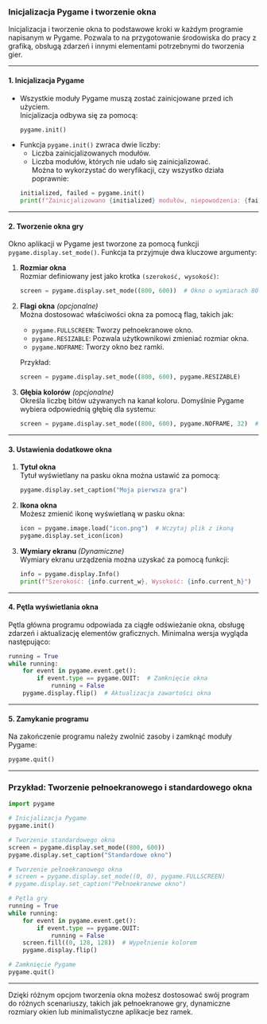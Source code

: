 ### Inicjalizacja Pygame i tworzenie okna

Inicjalizacja i tworzenie okna to podstawowe kroki w każdym programie napisanym w Pygame. Pozwala to na przygotowanie środowiska do pracy z grafiką, obsługą zdarzeń i innymi elementami potrzebnymi do tworzenia gier.

---

#### **1. Inicjalizacja Pygame**

- Wszystkie moduły Pygame muszą zostać zainicjowane przed ich użyciem.  
  Inicjalizacja odbywa się za pomocą:  
  ```python
  pygame.init()
  ```
- Funkcja `pygame.init()` zwraca dwie liczby:  
  - Liczba zainicjalizowanych modułów.
  - Liczba modułów, których nie udało się zainicjalizować.  
  Można to wykorzystać do weryfikacji, czy wszystko działa poprawnie:
  ```python
  initialized, failed = pygame.init()
  print(f"Zainicjalizowano {initialized} modułów, niepowodzenia: {failed}")
  ```

---

#### **2. Tworzenie okna gry**

Okno aplikacji w Pygame jest tworzone za pomocą funkcji `pygame.display.set_mode()`. Funkcja ta przyjmuje dwa kluczowe argumenty:

1. **Rozmiar okna**  
   Rozmiar definiowany jest jako krotka `(szerokość, wysokość)`:
   ```python
   screen = pygame.display.set_mode((800, 600))  # Okno o wymiarach 800x600 pikseli
   ```

2. **Flagi okna** *(opcjonalne)*  
   Można dostosować właściwości okna za pomocą flag, takich jak:  
   - `pygame.FULLSCREEN`: Tworzy pełnoekranowe okno.  
   - `pygame.RESIZABLE`: Pozwala użytkownikowi zmieniać rozmiar okna.  
   - `pygame.NOFRAME`: Tworzy okno bez ramki.  

   Przykład:
   ```python
   screen = pygame.display.set_mode((800, 600), pygame.RESIZABLE)
   ```

3. **Głębia kolorów** *(opcjonalne)*  
   Określa liczbę bitów używanych na kanał koloru. Domyślnie Pygame wybiera odpowiednią głębię dla systemu:
   ```python
   screen = pygame.display.set_mode((800, 600), pygame.NOFRAME, 32)  # 32-bitowa głębia kolorów
   ```

---

#### **3. Ustawienia dodatkowe okna**

1. **Tytuł okna**  
   Tytuł wyświetlany na pasku okna można ustawić za pomocą:
   ```python
   pygame.display.set_caption("Moja pierwsza gra")
   ```

2. **Ikona okna**  
   Możesz zmienić ikonę wyświetlaną w pasku okna:
   ```python
   icon = pygame.image.load("icon.png")  # Wczytaj plik z ikoną
   pygame.display.set_icon(icon)
   ```

3. **Wymiary ekranu** *(Dynamiczne)*  
   Wymiary ekranu urządzenia można uzyskać za pomocą funkcji:
   ```python
   info = pygame.display.Info()
   print(f"Szerokość: {info.current_w}, Wysokość: {info.current_h}")
   ```

---

#### **4. Pętla wyświetlania okna**

Pętla główna programu odpowiada za ciągłe odświeżanie okna, obsługę zdarzeń i aktualizację elementów graficznych. Minimalna wersja wygląda następująco:
```python
running = True
while running:
    for event in pygame.event.get():
        if event.type == pygame.QUIT:  # Zamknięcie okna
            running = False
    pygame.display.flip()  # Aktualizacja zawartości okna
```

---

#### **5. Zamykanie programu**

Na zakończenie programu należy zwolnić zasoby i zamknąć moduły Pygame:
```python
pygame.quit()
```

---

### Przykład: Tworzenie pełnoekranowego i standardowego okna
```python
import pygame

# Inicjalizacja Pygame
pygame.init()

# Tworzenie standardowego okna
screen = pygame.display.set_mode((800, 600))
pygame.display.set_caption("Standardowe okno")

# Tworzenie pełnoekranowego okna
# screen = pygame.display.set_mode((0, 0), pygame.FULLSCREEN)
# pygame.display.set_caption("Pełnoekranowe okno")

# Pętla gry
running = True
while running:
    for event in pygame.event.get():
        if event.type == pygame.QUIT:
            running = False
    screen.fill((0, 128, 128))  # Wypełnienie kolorem
    pygame.display.flip()

# Zamknięcie Pygame
pygame.quit()
```

---

Dzięki różnym opcjom tworzenia okna możesz dostosować swój program do różnych scenariuszy, takich jak pełnoekranowe gry, dynamiczne rozmiary okien lub minimalistyczne aplikacje bez ramek.
